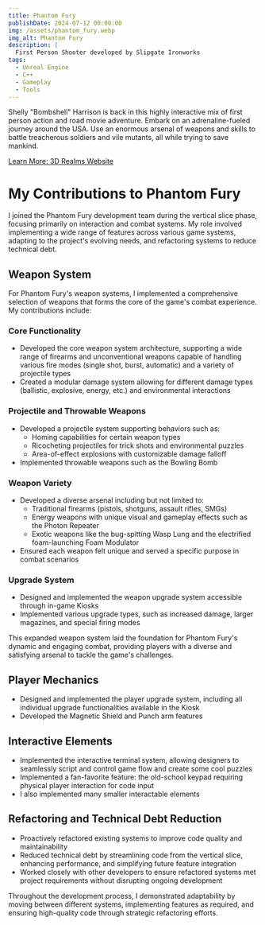 ```yaml
---
title: Phantom Fury
publishDate: 2024-07-12 00:00:00
img: /assets/phantom_fury.webp
img_alt: Phantom Fury
description: |
  First Person Shooter developed by Slipgate Ironworks
tags:
  - Unreal Engine
  - C++
  - Gameplay
  - Tools
---
```


Shelly "Bombshell" Harrison is back in this highly interactive mix of first person action and road movie adventure. Embark on an adrenaline-fueled journey around the USA. Use an enormous arsenal of weapons and skills to battle treacherous soldiers and vile mutants, all while trying to save mankind.

[Learn More: 3D Realms Website](https://3drealms.com/games/phantom-fury/)

# My Contributions to Phantom Fury

I joined the Phantom Fury development team during the vertical slice phase, focusing primarily on interaction and combat systems. My role involved implementing a wide range of features across various game systems, adapting to the project's evolving needs, and refactoring systems to reduce technical debt.

## Weapon System

For Phantom Fury's weapon systems, I implemented a comprehensive selection of weapons that forms the core of the game's combat experience. My contributions include:

### Core Functionality
- Developed the core weapon system architecture, supporting a wide range of firearms and unconventional weapons capable of handling various fire modes (single shot, burst, automatic) and  a variety of projectile types
- Created a modular damage system allowing for different damage types (ballistic, explosive, energy, etc.) and environmental interactions

### Projectile and Throwable Weapons
- Developed a projectile system supporting behaviors such as:
  * Homing capabilities for certain weapon types
  * Ricocheting projectiles for trick shots and environmental puzzles
  * Area-of-effect explosions with customizable damage falloff
- Implemented throwable weapons such as the Bowling Bomb

### Weapon Variety
- Developed a diverse arsenal including but not limited to:
  * Traditional firearms (pistols, shotguns, assault rifles, SMGs)
  * Energy weapons with unique visual and gameplay effects such as the Photon Repeater
  * Exotic weapons like the bug-spitting Wasp Lung and the electrified foam-launching Foam Modulator
- Ensured each weapon felt unique and served a specific purpose in combat scenarios

### Upgrade System
- Designed and implemented the weapon upgrade system accessible through in-game Kiosks
- Implemented various upgrade types, such as increased damage, larger magazines, and special firing modes

This expanded weapon system laid the foundation for Phantom Fury's dynamic and engaging combat, providing players with a diverse and satisfying arsenal to tackle the game's challenges.
## Player Mechanics
- Designed and implemented the player upgrade system, including all individual upgrade functionalities available in the Kiosk
- Developed the Magnetic Shield and Punch arm features

## Interactive Elements
- Implemented the interactive terminal system, allowing designers to seamlessly script and control game flow and create some cool puzzles
- Implemented a fan-favorite feature: the old-school keypad requiring physical player interaction for code input
- I also implemented many smaller interactable elements

## Refactoring and Technical Debt Reduction
- Proactively refactored existing systems to improve code quality and maintainability
- Reduced technical debt by streamlining code from the vertical slice, enhancing performance, and simplifying future feature integration
- Worked closely with other developers to ensure refactored systems met project requirements without disrupting ongoing development

Throughout the development process, I demonstrated adaptability by moving between different systems, implementing features as required, and ensuring high-quality code through strategic refactoring efforts.